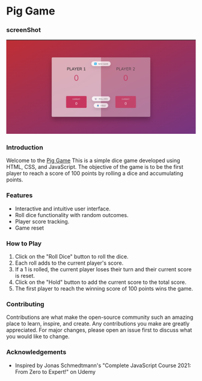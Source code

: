 # Pig Game

### screenShot
![Pig Game](/Pig-Game/assets/Pig%20Game%20-%20Google%20Chrome%2005-May-24%203_45_28%20PM.png)

### Introduction
Welcome to the [Pig Game](https://6637a90e692e08f0a7f6826b--ubiquitous-cranachan-536935.netlify.app/) This is a simple dice game developed using HTML, CSS, and JavaScript. The objective of the game is to be the first player to reach a score of 100 points by rolling a dice and accumulating points.

### Features
- Interactive and intuitive user interface.
- Roll dice functionality with random outcomes.
- Player score tracking.
- Game reset

### How to Play
1. Click on the "Roll Dice" button to roll the dice.
2. Each roll adds to the current player's score.
3. If a 1 is rolled, the current player loses their turn and their current score is reset.
4. Click on the "Hold" button to add the current score to the total score.
5. The first player to reach the winning score of 100 points wins the game.


### Contributing
Contributions are what make the open-source community such an amazing place to learn, inspire, and create. Any contributions you make are greatly appreciated. For major changes, please open an issue first to discuss what you would like to change.

### Acknowledgements
- Inspired by Jonas Schmedtmann's "Complete JavaScript Course 2021: From Zero to Expert!" on Udemy